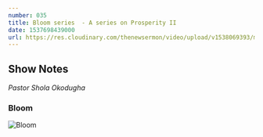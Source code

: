 ```yaml
---
number: 035
title: Bloom series  - A series on Prosperity II
date: 1537698439000
url: https://res.cloudinary.com/thenewsermon/video/upload/v1538069393/messages/23..09.2018_Pastor_Shola_Okodugha-_BOOM-_Prosperity_Series_2_1.mp3
---
```


## Show Notes
_Pastor Shola Okodugha_

### Bloom

![Bloom](https://res.cloudinary.com/thenewsermon/image/upload/v1537125363/messages/bloom.jpg)